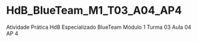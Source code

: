 # HdB_BlueTeam_M1_T03_A04_AP4
Atividade Prática HdB Especializado BlueTeam Módulo 1 Turma 03 Aula 04 AP 4
